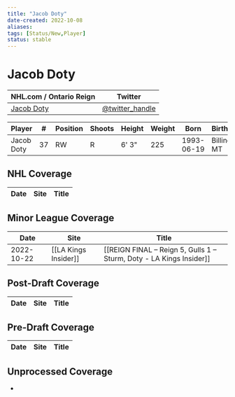```yaml
---
title: "Jacob Doty"
date-created: 2022-10-08
aliases: 
tags: [Status/New,Player]
status: stable
---
```


# Jacob Doty

NHL.com / Ontario Reign | Twitter
-|-
[Jacob Doty](https://ontarioreign.com/roster/jacob-doty) | [@twitter_handle](https://twitter.com/)

Player | \# | Position | Shoots | Height | Weight | Born | Birthplace | Draft 
-|-|-|-|-|-|-|-|-
Jacob Doty | 37 | RW | R | 6' 3" | 225 | 1993-06-19 | Billings, MT | 



## NHL  Coverage
| Date | Site | Title |
| ---- | ---- | ----- |



## Minor League Coverage
| Date | Site | Title |
| ---- | ---- | ----- |
| 2022-10-22 | [[LA Kings Insider]] | [[REIGN FINAL – Reign 5, Gulls 1 – Sturm, Doty - LA Kings Insider]]                                                                              |



## Post-Draft Coverage
| Date | Site | Title |
| ---- | ---- | ----- |



## Pre-Draft Coverage
| Date | Site | Title |
| ---- | ---- | ----- |


## Unprocessed Coverage
- 
